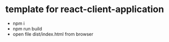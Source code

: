 # template for react-client-application 

- npm i
- npm run build
- open file dist/index.html from browser
